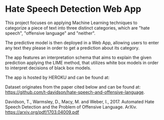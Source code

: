 # Hate Speech Detection Web App

This project focuses on applying Machine Learning techniques to categorize a piece of text into three distinct categories, which are "hate speech", "offensive language" and "neither".

The predictive model is then deployed in a Web App, allowing users to enter any text they please in order to get a prediction about its category. 

The app features an interpretation schema that aims to explain the given prediction applying the LIME method, that utilizes white box models in order to interpret decisions of black box models.

The app is hosted by HEROKU and can be found at: 
 
 Dataset originates from the paper cited below and can be found at: https://github.com/t-davidson/hate-speech-and-offensive-language. 
 
 Davidson, T., Warmsley, D., Macy, M. and Weber, I., 2017. Automated Hate Speech Detection and the Problem of Offensive Language. ArXiv. https://arxiv.org/pdf/1703.04009.pdf
